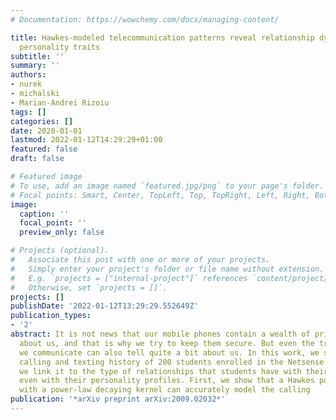 ```yaml
---
# Documentation: https://wowchemy.com/docs/managing-content/

title: Hawkes-modeled telecommunication patterns reveal relationship dynamics and
  personality traits
subtitle: ''
summary: ''
authors:
- nurek
- michalski
- Marian-Andrei Rizoiu
tags: []
categories: []
date: 2020-01-01
lastmod: 2022-01-12T14:29:29+01:00
featured: false
draft: false

# Featured image
# To use, add an image named `featured.jpg/png` to your page's folder.
# Focal points: Smart, Center, TopLeft, Top, TopRight, Left, Right, BottomLeft, Bottom, BottomRight.
image:
  caption: ''
  focal_point: ''
  preview_only: false

# Projects (optional).
#   Associate this post with one or more of your projects.
#   Simply enter your project's folder or file name without extension.
#   E.g. `projects = ["internal-project"]` references `content/project/deep-learning/index.md`.
#   Otherwise, set `projects = []`.
projects: []
publishDate: '2022-01-12T13:29:29.552649Z'
publication_types:
- '2'
abstract: It is not news that our mobile phones contain a wealth of private information
  about us, and that is why we try to keep them secure. But even the traces of how
  we communicate can also tell quite a bit about us. In this work, we start from the
  calling and texting history of 200 students enrolled in the Netsense study, and
  we link it to the type of relationships that students have with their peers, and
  even with their personality profiles. First, we show that a Hawkes point process
  with a power-law decaying kernel can accurately model the calling
publication: '*arXiv preprint arXiv:2009.02032*'
---
```

